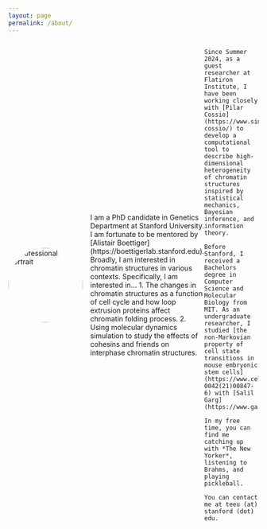 ```yaml
---
layout: page
permalink: /about/
---
```

<div style="display: flex; align-items: center;">
  <img src="/assets/images/portrait.png" alt="Professional portrait" style="float: left; margin-right: 15px; border-radius: 50%; width: 150px;">
  <p>
    I am a PhD candidate in Genetics Department at Stanford University. I am fortunate to be mentored by [Alistair Boettiger](https://boettigerlab.stanford.edu). Broadly, I am interested in chromatin structures in various contexts.
    Specifically, I am interested in...  
    1. The changes in chromatin structures as a function of cell cycle and how loop extrusion proteins affect chromatin folding process. 
    2. Using molecular dynamics simulation to study the effects of cohesins and friends on interphase chromatin structures. 
   
    Since Summer 2024, as a guest researcher at Flatiron Institute, I have been working closely with [Pilar Cossio](https://www.simonsfoundation.org/people/pilar-cossio/) to develop a computational tool to describe high-dimensional heterogeneity of chromatin structures inspired by statistical mechanics, Bayesian inference, and information theory. 

    Before Stanford, I received a Bachelors degree in Computer Science and Molecular Biology from MIT. As an undergraduate researcher, I studied [the non-Markovian property of cell state transitions in mouse embryonic stem cells](https://www.cell.com/iscience/fulltext/S2589-0042(21)00847-6) with [Salil Garg](https://www.garglab.org). 

    In my free time, you can find me catching up with *The New Yorker*, listening to Brahms, and playing pickleball.

    You can contact me at teeu (at) stanford (dot) edu.
  </p>
</div>